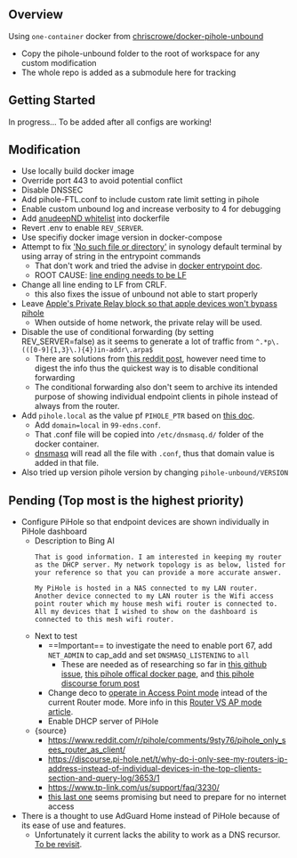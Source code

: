 ## Overview

Using `one-container` docker from [chriscrowe/docker-pihole-unbound](https://github.com/chriscrowe/docker-pihole-unbound)
- Copy the pihole-unbound folder to the root of workspace for any custom modification
- The whole repo is added as a submodule here for tracking

## Getting Started

In progress... To be added after all configs are working!

## Modification
- Use locally build docker image
- Override port 443 to avoid potential conflict
- Disable DNSSEC
- Add pihole-FTL.conf to include custom rate limit setting in pihole
- Enable custom unbound log and increase verbosity to 4 for debugging
- Add [anudeepND whitelist](https://github.com/anudeepND/whitelist#for-whitelisttxt) into dockerfile
- Revert .env to enable `REV_SERVER`.
- Use specifiy docker image version in docker-compose
- Attempt to fix ['No such file or directory'](https://stackoverflow.com/questions/29535015/error-cannot-start-container-stat-bin-sh-no-such-file-or-directory) in synology default terminal by using array of string in the entrypoint commands
    - That don't work and tried the advise in [docker entrypoint doc](https://docs.docker.com/engine/reference/builder/#entrypoint). 
    - ROOT CAUSE: [line ending needs to be LF](https://stackoverflow.com/questions/55527105/how-to-fix-exec-user-process-caused-no-such-file-or-directory)
- Change all line ending to LF from CRLF.
    - this also fixes the issue of unbound not able to start properly
- Leave [Apple's Private Relay block so that apple devices won't bypass pihole](https://discourse.pi-hole.net/t/new-to-pi-hole-why-is-mask-icloud-com-blocked-as-standard/59707/17)
    - When outside of home network, the private relay will be used.
- Disable the use of conditional forwarding (by setting REV_SERVER=false) as it seems to generate a lot of traffic from `^.*p\.(([0-9]{1,3}\.){4})in-addr\.arpa$`
    - There are solutions from [this reddit post](https://www.reddit.com/r/pihole/comments/i9s0jx/how_to_deal_with_lb_dnssd_udp01168192inaddrarpa/), however need time to digest the info thus the quickest way is to disable conditional forwarding
    - The conditional forwarding also don't seem to archive its intended purpose of showing individual endpoint clients in pihole instead of always from the router.
- Add `pihole.local` as the value pf `PIHOLE_PTR` based on [this doc](https://docs.pi-hole.net/ftldns/configfile/#pihole_ptr).
    - Add `domain=local` in `99-edns.conf`.
    - That .conf file will be copied into `/etc/dnsmasq.d/` folder of the docker container.
    - [dnsmasq](https://www.linux.com/topic/networking/advanced-dnsmasq-tips-and-tricks/) will read all the file with `.conf`, thus that domain value is added in that file.
- Also tried up version pihole version by changing `pihole-unbound/VERSION`

## Pending (Top most is the highest priority)
- Configure PiHole so that endpoint devices are shown individually in PiHole dashboard
    - Description to Bing AI
        ```
        That is good information. I am interested in keeping my router as the DHCP server. My network topology is as below, listed for your reference so that you can provide a more accurate answer.

        My PiHole is hosted in a NAS connected to my LAN router. Another device connected to my LAN router is the Wifi access point router which my house mesh wifi router is connected to. All my devices that I wished to show on the dashboard is connected to this mesh wifi router. 
        ```
    - Next to test
        - ==Important== to investigate the need to enable port 67, add `NET_ADMIN` to cap_add and set `DNSMASQ_LISTENING` to `all`
            - These are needed as of researching so far in [this github issue](https://github.com/chriscrowe/docker-pihole-unbound/issues/51), [this pihole offical docker page](https://hub.docker.com/r/pihole/pihole), and [this pihole discourse forum post](https://discourse.pi-hole.net/t/dhcp-with-docker-compose-and-bridge-networking/17038)
        - Change deco to [operate in Access Point mode](https://www.tp-link.com/us/support/faq/1842/) intead of the current Router mode. More info in this [Router VS AP mode article](https://www.tp-link.com/my/support/faq/2399/).
        - Enable DHCP server of PiHole
    - {source}
        - https://www.reddit.com/r/pihole/comments/9sty76/pihole_only_sees_router_as_client/
        - https://discourse.pi-hole.net/t/why-do-i-only-see-my-routers-ip-address-instead-of-individual-devices-in-the-top-clients-section-and-query-log/3653/1
        - https://www.tp-link.com/us/support/faq/3230/
        - [this last one](https://discourse.pi-hole.net/t/pi-hole-not-working-when-i-use-tp-link-deco-x20-dhcp-issues/60064/4) seems promising but need to prepare for no internet access
- There is a thought to use AdGuard Home instead of PiHole because of its ease of use and features.
    - Unfortunately it current lacks the ability to work as a DNS recursor. [To be revisit](https://github.com/AdguardTeam/AdGuardHome/issues/5446).
